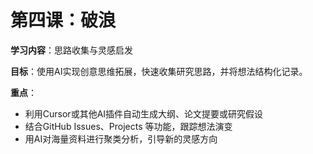 # 第四课：破浪

**学习内容**：思路收集与灵感启发

**目标**：使用AI实现创意思维拓展，快速收集研究思路，并将想法结构化记录。

**重点**：
- 利用Cursor或其他AI插件自动生成大纲、论文提要或研究假设
- 结合GitHub Issues、Projects 等功能，跟踪想法演变
- 用AI对海量资料进行聚类分析，引导新的灵感方向
